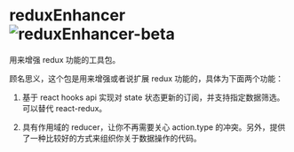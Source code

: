 [shield]: https://img.shields.io/badge/reduxEnhancer-beta-brightgreen

# reduxEnhancer ![reduxEnhancer-beta][shield]

用来增强 redux 功能的工具包。

顾名思义，这个包是用来增强或者说扩展 redux 功能的，具体为下面两个功能：

1. 基于 react hooks api 实现对 state 状态更新的订阅，并支持指定数据筛选。可以替代 react-redux。

2. 具有作用域的 reducer，让你不再需要关心 action.type 的冲突。另外，提供了一种比较好的方式来组织你关于数据操作的代码。
